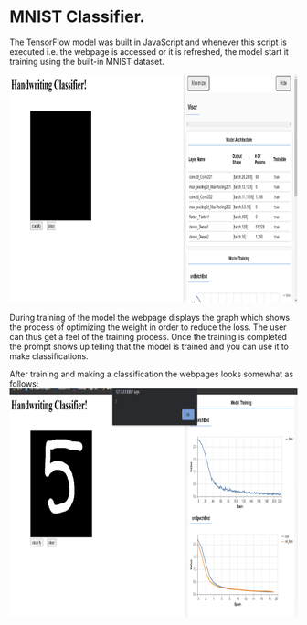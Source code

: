 # MNIST Classifier.

The TensorFlow model was built in JavaScript and whenever this script is executed i.e. the webpage is accessed or it is refreshed, 
the model start it training using the built-in MNIST dataset.

<img src="https://github.com/kushagras71/ML_DL_Model_Deployment/blob/master/Tensorflow_Models/MNIST_WEB/output_images/MNIST_Classifier_1.png" width=900 height=400>

During training of the model the webpage displays the graph which shows the process of optimizing the weight in order to reduce the loss. The user can thus get a feel of the 
training process. Once the training is completed the prompt shows up telling that the model is trained and you can use it to make classifications. 

After training and making a classification the webpages looks somewhat as follows:
<img src="https://github.com/kushagras71/ML_DL_Model_Deployment/blob/master/Tensorflow_Models/MNIST_WEB/output_images/MNIST_Classifier_2.png" width=900 height=400>
